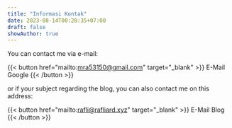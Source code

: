 ```yaml
---
title: "Informasi Kontak"
date: 2023-08-14T00:28:35+07:00
draft: false
showAuthor: true
---
```


You can contact me via e-mail:

{{< button href="mailto:mra53150@gmail.com" target="_blank" >}} E-Mail Google {{< /button >}}

or if your subject regarding the blog, you can also contact me on this address:

{{< button href="mailto:rafli@rafliard.xyz" target="_blank" >}} E-Mail Blog {{< /button >}}
